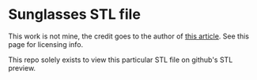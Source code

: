 # Sunglasses STL file

This work is not mine, the credit goes to the author of [this article](http://www.instructables.com/id/3D-Printed-Glasses/step2/3D-Modeling/). See this page for licensing info.

This repo solely exists to view this particular STL file on github's STL preview.
